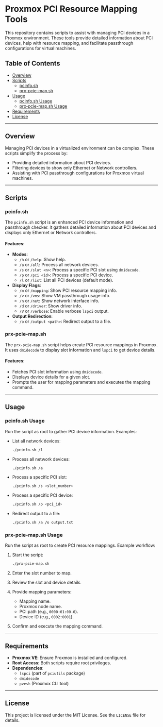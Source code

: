 # Proxmox PCI Resource Mapping Tools

This repository contains scripts to assist with managing PCI devices in a Proxmox environment. These tools provide detailed information about PCI devices, help with resource mapping, and facilitate passthrough configurations for virtual machines.

## Table of Contents
- [Overview](#overview)
- [Scripts](#scripts)
    - [pcinfo.sh](#pcinfosh)
    - [prx-pcie-map.sh](#prx-pcie-mapsh)
- [Usage](#usage)
    - [pcinfo.sh Usage](#pcinfosh-usage)
    - [prx-pcie-map.sh Usage](#prx-pcie-mapsh-usage)
- [Requirements](#requirements)
- [License](#license)

---

## Overview

Managing PCI devices in a virtualized environment can be complex. These scripts simplify the process by:
- Providing detailed information about PCI devices.
- Filtering devices to show only Ethernet or Network controllers.
- Assisting with PCI passthrough configurations for Proxmox virtual machines.

---

## Scripts

### pcinfo.sh

The `pcinfo.sh` script is an enhanced PCI device information and passthrough checker. It gathers detailed information about PCI devices and displays only Ethernet or Network controllers.

#### Features:
- **Modes**:
    - `/h` or `/help`: Show help.
    - `/a` or `/all`: Process all network devices.
    - `/s` or `/slot <n>`: Process a specific PCI slot using `dmidecode`.
    - `/p` or `/pci <id>`: Process a specific PCI device.
    - `/l` or `/list`: List all PCI devices (default mode).
- **Display Flags**:
    - `/m` or `/mapping`: Show PCI resource mapping info.
    - `/v` or `/vms`: Show VM passthrough usage info.
    - `/n` or `/net`: Show network interface info.
    - `/d` or `/driver`: Show driver info.
    - `/V` or `/verbose`: Enable verbose `lspci` output.
- **Output Redirection**:
    - `/o` or `/output <path>`: Redirect output to a file.

### prx-pcie-map.sh

The `prx-pcie-map.sh` script helps create PCI resource mappings in Proxmox. It uses `dmidecode` to display slot information and `lspci` to get device details.

#### Features:
- Fetches PCI slot information using `dmidecode`.
- Displays device details for a given slot.
- Prompts the user for mapping parameters and executes the mapping command.

---

## Usage

### pcinfo.sh Usage

Run the script as root to gather PCI device information. Examples:

- List all network devices:
    ```bash
    ./pcinfo.sh /l
    ```

- Process all network devices:
    ```bash
    ./pcinfo.sh /a
    ```

- Process a specific PCI slot:
    ```bash
    ./pcinfo.sh /s <slot_number>
    ```

- Process a specific PCI device:
    ```bash
    ./pcinfo.sh /p <pci_id>
    ```

- Redirect output to a file:
    ```bash
    ./pcinfo.sh /a /o output.txt
    ```

### prx-pcie-map.sh Usage

Run the script as root to create PCI resource mappings. Example workflow:

1. Start the script:
     ```bash
     ./prx-pcie-map.sh
     ```

2. Enter the slot number to map.

3. Review the slot and device details.

4. Provide mapping parameters:
     - Mapping name.
     - Proxmox node name.
     - PCI path (e.g., `0000:01:00.0`).
     - Device ID (e.g., `0002:0001`).

5. Confirm and execute the mapping command.

---

## Requirements

- **Proxmox VE**: Ensure Proxmox is installed and configured.
- **Root Access**: Both scripts require root privileges.
- **Dependencies**:
    - `lspci` (part of `pciutils` package)
    - `dmidecode`
    - `pvesh` (Proxmox CLI tool)

---

## License

This project is licensed under the MIT License. See the `LICENSE` file for details.